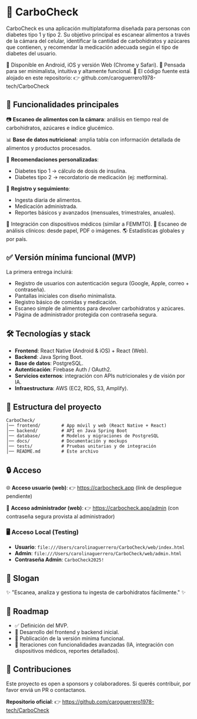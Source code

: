# 📱 CarboCheck

CarboCheck es una aplicación multiplataforma diseñada para personas con diabetes tipo 1 y tipo 2.
Su objetivo principal es escanear alimentos a través de la cámara del celular, identificar la cantidad de carbohidratos y azúcares que contienen, y recomendar la medicación adecuada según el tipo de diabetes del usuario.

🔹 Disponible en Android, iOS y versión Web (Chrome y Safari).
🔹 Pensada para ser minimalista, intuitiva y altamente funcional.
🔹 El código fuente está alojado en este repositorio:
 👉 github.com/caroguerrero1978-tech/CarboCheck

## 🚀 Funcionalidades principales

📷 **Escaneo de alimentos con la cámara**: análisis en tiempo real de carbohidratos, azúcares e índice glucémico.

📊 **Base de datos nutricional**: amplia tabla con información detallada de alimentos y productos procesados.

💉 **Recomendaciones personalizadas**:
- Diabetes tipo 1 → cálculo de dosis de insulina.
- Diabetes tipo 2 → recordatorio de medicación (ej: metformina).

📝 **Registro y seguimiento**:
- Ingesta diaria de alimentos.
- Medicación administrada.
- Reportes básicos y avanzados (mensuales, trimestrales, anuales).

🔗 Integración con dispositivos médicos (similar a FEMMTO).
📑 Escaneo de análisis clínicos: desde papel, PDF o imágenes.
🌎 Estadísticas globales y por país.

## ✅ Versión mínima funcional (MVP)

La primera entrega incluirá:
- Registro de usuarios con autenticación segura (Google, Apple, correo + contraseña).
- Pantallas iniciales con diseño minimalista.
- Registro básico de comidas y medicación.
- Escaneo simple de alimentos para devolver carbohidratos y azúcares.
- Página de administrador protegida con contraseña segura.

## 🛠️ Tecnologías y stack

- **Frontend**: React Native (Android & iOS) + React (Web).
- **Backend**: Java Spring Boot.
- **Base de datos**: PostgreSQL.
- **Autenticación**: Firebase Auth / OAuth2.
- **Servicios externos**: integración con APIs nutricionales y de visión por IA.
- **Infraestructura**: AWS (EC2, RDS, S3, Amplify).

## 📂 Estructura del proyecto

```
CarboCheck/
│── frontend/        # App móvil y web (React Native + React)
│── backend/         # API en Java Spring Boot
│── database/        # Modelos y migraciones de PostgreSQL
│── docs/            # Documentación y mockups
│── tests/           # Pruebas unitarias y de integración
│── README.md        # Este archivo
```

## 🔒 Acceso

🌐 **Acceso usuario (web)**:
 👉 https://carbocheck.app (link de despliegue pendiente)

🔐 **Acceso administrador (web)**:
 👉 https://carbocheck.app/admin (con contraseña segura provista al administrador)

### 🖥️ Acceso Local (Testing)
- **Usuario**: `file:///Users/carolinaguerrero/CarboCheck/web/index.html`
- **Admin**: `file:///Users/carolinaguerrero/CarboCheck/web/admin.html`
- **Contraseña Admin**: `CarboCheck2025!`

## 📣 Slogan

✨ "Escanea, analiza y gestiona tu ingesta de carbohidratos fácilmente." ✨

## 📌 Roadmap

- ✅ Definición del MVP.
- 🚧 Desarrollo del frontend y backend inicial.
- 🚀 Publicación de la versión mínima funcional.
- 🔄 Iteraciones con funcionalidades avanzadas (IA, integración con dispositivos médicos, reportes detallados).

## 🤝 Contribuciones

Este proyecto es open a sponsors y colaboradores.
Si querés contribuir, por favor enviá un PR o contactanos.

**Repositorio oficial**:
 👉 https://github.com/caroguerrero1978-tech/CarboCheck
